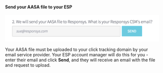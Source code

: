 #### Send your AASA file to your ESP

![image](/img/pages/email/responsys/configure-responsys-2.png)

Your AASA file must be uploaded to your click tracking domain by your email service provider. Your ESP account manager will do this for you - enter their email and click **Send**, and they will receive an email with the file and request to upload.
